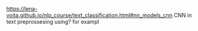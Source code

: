 https://lena-voita.github.io/nlp_course/text_classification.html#nn_models_cnn
CNN in text preprossesing using? for exampl